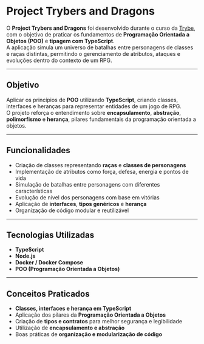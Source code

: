 # Project Trybers and Dragons

O **Project Trybers and Dragons** foi desenvolvido durante o curso da [Trybe](https://www.betrybe.com/), com o objetivo de praticar os fundamentos de **Programação Orientada a Objetos (POO)** e **tipagem com TypeScript**.  
A aplicação simula um universo de batalhas entre personagens de classes e raças distintas, permitindo o gerenciamento de atributos, ataques e evoluções dentro do contexto de um RPG.

---

## Objetivo

Aplicar os princípios de **POO** utilizando **TypeScript**, criando classes, interfaces e heranças para representar entidades de um jogo de RPG.  
O projeto reforça o entendimento sobre **encapsulamento**, **abstração**, **polimorfismo** e **herança**, pilares fundamentais da programação orientada a objetos.

---

## Funcionalidades

- Criação de classes representando **raças** e **classes de personagens**  
- Implementação de atributos como força, defesa, energia e pontos de vida  
- Simulação de batalhas entre personagens com diferentes características  
- Evolução de nível dos personagens com base em vitórias  
- Aplicação de **interfaces**, **tipos genéricos** e **herança**  
- Organização de código modular e reutilizável  

---

## Tecnologias Utilizadas

- **TypeScript**  
- **Node.js**  
- **Docker / Docker Compose**  
- **POO (Programação Orientada a Objetos)**  

---

## Conceitos Praticados

- **Classes, interfaces e herança em TypeScript**  
- Aplicação dos pilares da **Programação Orientada a Objetos**  
- Criação de **tipos e contratos** para melhor segurança e legibilidade  
- Utilização de **encapsulamento e abstração**  
- Boas práticas de **organização e modularização de código**
